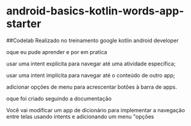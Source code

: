 # android-basics-kotlin-words-app-starter
 
 
 ##Codelab Realizado no treinamento google kotlin android developer 

oque eu pude aprender e por em pratica 

usar uma intent explícita para navegar até uma atividade específica;

usar uma intent implícita para navegar até o conteúdo de outro app;

adicionar opções de menu para acrescentar botões à barra de apps.

oque foi criado seguindo a documentação 

Você vai modificar um app de dicionário para implementar a navegação entre telas usando intents e adicionando um menu "opções
